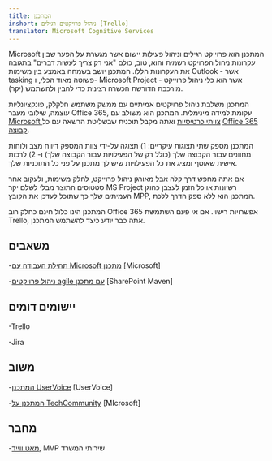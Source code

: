 ```yaml
---
title: המתכנן
inshort: ניהול פרויקטים רגילים [Trello]
translator: Microsoft Cognitive Services
---
```



Microsoft המתכנן הוא פרוייקט רגילים וניהול פעילות יישום אשר מגשרת על הפער שבין עקרונות ניהול הפרויקט רשמית והוא, טוב, כולם "אני רק צריך לעשות דברים" בתגובה את העקרונות הללו. המתכנן יושב בשמחה באמצע בין משימות Outlook - אשר tasking פשוטה מאוד הכלי, ו- Microsoft Project - אשר הוא כלי ניהול פרוייקט מורכבת הדורשת הכשרה רצינית כדי להבין ולהשתמש (יקר). 

המתכנן משלבת ניהול פרויקטים אמיתיים עם ממשק משתמש חלקלק, פונקציונליות עוצמה, שילובי מעבר Office 365, עקומת למידה מינימלית. המתכנן הוא משולב עם [Microsoft צוותי כרטיסיות](https://blogs.technet.microsoft.com/skypehybridguy/2017/08/30/microsoft-teams-using-planner-to-stay-organized/) ואתה מקבל תוכנית שבשליטת הרשאה עם כל [Office 365 קבוצה](http://icsh.pt/O365groups).

המתכנן מספק שתי תצוגות עיקריים: 1) תצוגה על-ידי צוות המספק דיווח מצב ולוחות מחוונים עבור הקבוצה שלך (כולל רק של הפעילויות עבור הקבוצה שלך) ו- 2) לרכזת אישית שאוסף ומציג את כל הפעילויות שיש לך מתכנן על פני כל התוכניות שלך.

אם אתה מחפש דרך קלה אבל מאורגן ניהול פרוייקט, לחלק משימות, ולעקוב אחר סטטוסים התוצר מבלי לשלם יקר MS Project רשיונות או כל הזמן לעצבן כהוגן העמיתים שלך כך שתוכל לעדכן את הקובץ MPP, המתכנן הוא ללא ספק הדרך ללכת.

המתכנן הינו כלול חינם כחלק רוב Office 365 אפשרויות רישוי. אם אי פעם השתמשת Trello, אתה כבר יודע כיצד להשתמש המתכנן.

משאבים
---------

-[תחילת העבודה עם Microsoft מתכנן](https://support.office.com/en-us/article/Microsoft-Planner-help-4a9a13c6-3adf-4a60-a6fc-15c0b15e16fc?ui=en-US&rs=en-US&ad=US)
    \[Microsoft\]

-[ניהול פרויקטים agile עם מתכנן](https://sharepointmaven.com/how-to-use-microsoft-planner-for-agile-and-scrum-projects/)
    \[SharePoint Maven\]

יישומים דומים
--------------------

-Trello

-Jira

משוב
---------

-[המתכנן UserVoice](https://planner.uservoice.com/forums/330525-microsoft-planner-feedback-forum)
    \[UserVoice\]

-[המתכנן על TechCommunity](https://techcommunity.microsoft.com/t5/Planner/ct-p/Planner)
    \[MIcrosoft\]

מחבר
---------

-[מאט ווייד](https://www.linkedin.com/in/thatmattwade/), MVP שירותי המשרד



